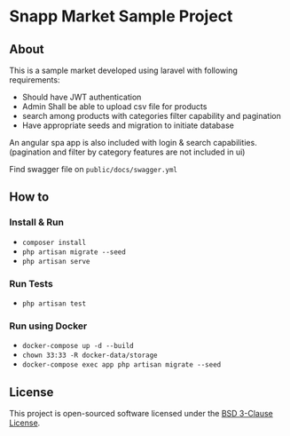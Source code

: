 # Snapp Market Sample Project

## About

This is a sample market developed using laravel with following requirements:

- Should have JWT authentication
- Admin Shall be able to upload csv file for products
- search among products with categories filter capability and pagination
- Have appropriate seeds and migration to initiate database

An angular spa app is also included with login & search capabilities. (pagination and filter by category features are not included in ui)

Find swagger file on `public/docs/swagger.yml`

## How to

### Install & Run

- `composer install`
- `php artisan migrate --seed`
- `php artisan serve`

### Run Tests

- `php artisan test`

### Run using Docker

- `docker-compose up -d --build`
- `chown 33:33 -R docker-data/storage`
- `docker-compose exec app php artisan migrate --seed`

## License

This project is open-sourced software licensed under the [BSD 3-Clause License](https://opensource.org/licenses/BSD-3-Clause).
